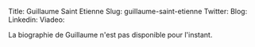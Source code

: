 Title: Guillaume Saint Etienne
Slug: guillaume-saint-etienne
Twitter: ‎
Blog: 
Linkedin:
Viadeo: 

La biographie de Guillaume n'est pas disponible pour l'instant.


